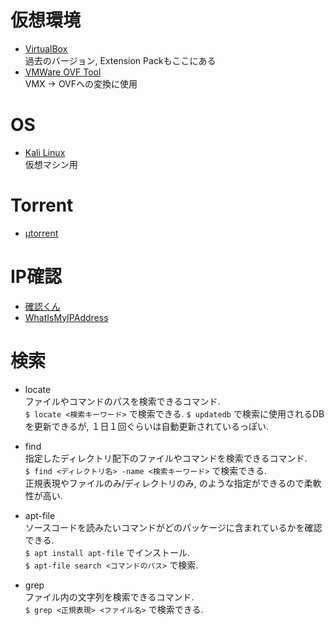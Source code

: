 # 仮想環境
- [VirtualBox](https://www.virtualbox.org/wiki/Downloads)  
過去のバージョン, Extension Packもここにある
- [VMWare OVF Tool](https://my.vmware.com/web/vmware/details?productId=614&downloadGroup=OVFTOOL420)  
VMX -> OVFへの変換に使用

# OS
- [Kali Linux](https://www.offensive-security.com/kali-linux-vm-vmware-virtualbox-image-download/)  
仮想マシン用

# Torrent
- [µtorrent](https://www.utorrent.com/intl/ja/downloads)

# IP確認
- [確認くん](https://www.ugtop.com/spill.shtml)
- [WhatIsMyIPAddress](https://whatismyipaddress.com/)

# 検索
- locate  
ファイルやコマンドのパスを検索できるコマンド.  
`$ locate <検索キーワード>` で検索できる.
`$ updatedb` で検索に使用されるDBを更新できるが, １日１回ぐらいは自動更新されているっぽい.

- find  
指定したディレクトリ配下のファイルやコマンドを検索できるコマンド.  
`$ find <ディレクトリ名> -name <検索キーワード>` で検索できる.  
正規表現やファイルのみ/ディレクトリのみ, のような指定ができるので柔軟性が高い.

- apt-file  
ソースコードを読みたいコマンドがどのパッケージに含まれているかを確認できる.  
`$ apt install apt-file` でインストール.  
`$ apt-file search <コマンドのパス>` で検索.

- grep  
ファイル内の文字列を検索できるコマンド.  
`$ grep <正規表現> <ファイル名>` で検索できる.

